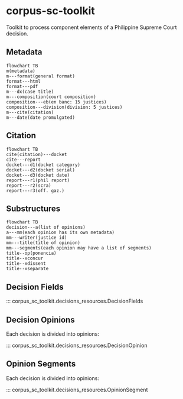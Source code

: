 # corpus-sc-toolkit

Toolkit to process component elements of a Philippine Supreme Court decision.

## Metadata

```mermaid
flowchart TB
m(metadata)
m---format(general format)
format---html
format---pdf
m---dx(case title)
m---composition(court composition)
composition---eb(en banc: 15 justices)
composition---division(division: 5 justices)
m---cite(citation)
m---date(date promulgated)
```

## Citation

```mermaid
flowchart TB
cite(citation)---docket
cite---report
docket---d1(docket category)
docket---d2(docket serial)
docket---d3(docket date)
report---r1(phil report)
report---r2(scra)
report---r3(off. gaz.)
```

## Substructures

```mermaid
flowchart TB
decision---a(list of opinions)
a---mm(each opinion has its own metadata)
mm---writer(justice id)
mm---title(title of opinion)
mm---segments(each opinion may have a list of segments)
title--op(ponencia)
title--xconcur
title--xdissent
title--xseparate

```

## Decision Fields

::: corpus_sc_toolkit.decisions_resources.DecisionFields

## Decision Opinions

Each decision is divided into opinions:

::: corpus_sc_toolkit.decisions_resources.DecisionOpinion

## Opinion Segments

Each decision is divided into opinions:

::: corpus_sc_toolkit.decisions_resources.OpinionSegment
